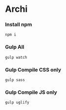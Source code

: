 # Archi

### Install npm
`` npm i  ``

### Gulp All
`` gulp watch ``

### Gulp Compile CSS only
`` gulp sass ``

### Gulp Compile JS only
`` gulp uglify ``
